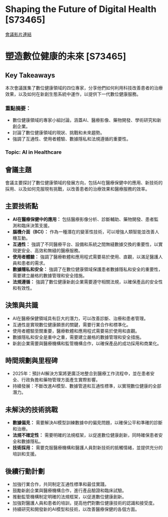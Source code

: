 # Shaping the Future of Digital Health [S73465]
[會議影片連結](https://www.nvidia.com/gtc/session-catalog/?search=Shaping%20the%20Future%20of%20Digital%20Health%20%5BS73465%5D&tab.catalogallsessionstab=16566177511100015Kus#/session/1729503697974001CCCo)
# 塑造數位健康的未來 [S73465]

## Key Takeaways
本次會議匯集了數位健康領域的四位專家，分享他們如何利用科技改善患者的治療效果，以及如何在新創生態系統中運作，以提供下一代數位健康服務。
### 重點摘要：
*   數位健康領域的專家小組討論，涵蓋AI、醫療影像、藥物開發、學術研究和新創企業。
*   討論了數位健康領域的現狀、挑戰和未來趨勢。
*   強調了互通性、使用者體驗、數據隱私和法規遵循的重要性。
### Topic: AI in Healthcare

## 會議主題
會議主要探討了數位健康領域的發展方向，包括AI在醫療保健中的應用、新技術的採用、以及如何克服現有挑戰，以改善患者的治療效果和醫療服務的效率。

## 主要技術點
*   **AI在醫療保健中的應用：** 包括醫療影像分析、診斷輔助、藥物開發、患者監測和臨床決策支援。
*   **腦機介面（BCI）：** 作為一種潛在的變革性技術，可以增強人類智能並改善人機互動。
*   **互通性：** 強調了不同醫療平台、設備和系統之間無縫數據交換的重要性，以實現更安全、高效和無縫的醫療服務。
*   **使用者體驗：** 強調了醫療軟體和應用程式需要易於使用、直觀，以滿足醫護人員和患者的需求。
*   **數據隱私和安全：** 強調了在數位健康領域保護患者數據隱私和安全的重要性，需要建立嚴格的數據管理和安全措施。
*   **法規遵循：** 強調了數位健康新創企業需要遵守相關法規，以確保產品的安全性和有效性。

## 決策與共識
*   AI在醫療保健領域具有巨大的潛力，可以改善診斷、治療和患者管理。
*   互通性是實現數位健康願景的關鍵，需要行業合作和標準化。
*   使用者體驗至關重要，醫療軟體和應用程式需要易於使用和直觀。
*   數據隱私和安全是重中之重，需要建立嚴格的數據管理和安全措施。
*   新創企業需要與醫療機構和監管機構合作，以確保產品的成功採用和商業化。

## 時間規劃與里程碑
*   2025年：預計AI解決方案將更廣泛地整合到醫療工作流程中，並在患者安全、行政負擔和藥物管理方面產生實際影響。
*   持續發展：不斷改進AI模型、數據管道和互通性標準，以實現數位健康的全部潛力。

## 未解決的技術挑戰
*   **數據偏見：** 需要解決AI模型訓練數據中的偏見問題，以確保公平和準確的診斷和治療。
*   **法規不確定性：** 需要明確的法規框架，以促進數位健康創新，同時確保患者安全和數據隱私。
*   **技術採用：** 需要克服醫療機構和醫護人員對新技術的抵觸情緒，並提供充分的培訓和支援。

## 後續行動計劃
*   加強行業合作，共同制定互通性標準和最佳實踐。
*   鼓勵新創企業與醫療機構合作，進行產品驗證和臨床試驗。
*   推動監管機構制定明確的法規框架，以促進數位健康創新。
*   加強對醫護人員和患者的培訓，提高他們對數位健康技術的認識和接受度。
*   持續研究和開發新的AI模型和技術，以改善醫療保健的各個方面。
